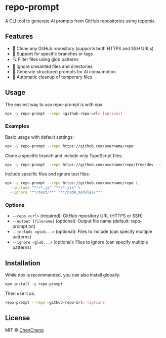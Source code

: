 # repo-prompt

A CLI tool to generate AI prompts from GitHub repositories using [repomix](https://github.com/yamadashy/repomix).

## Features

- 🔄 Clone any GitHub repository (supports both HTTPS and SSH URLs)
- 🌲 Support for specific branches or tags
- 🔍 Filter files using glob patterns
- 🚫 Ignore unwanted files and directories
- 📝 Generate structured prompts for AI consumption
- 🧹 Automatic cleanup of temporary files

## Usage

The easiest way to use repo-prompt is with npx:

```bash
npx -y repo-prompt --repo <github-repo-url> [options]
```

### Examples

Basic usage with default settings:

```bash
npx -y repo-prompt --repo https://github.com/username/repo
```

Clone a specific branch and include only TypeScript files:

```bash
npx -y repo-prompt --repo https://github.com/username/repo/tree/dev --include "**/*.ts" "**/*.tsx"
```

Include specific files and ignore test files:

```bash
npx -y repo-prompt --repo https://github.com/username/repo \
  --include "**/*.js" "**/*.jsx" \
  --ignore "**/test/**" "**/node_modules/**"
```

### Options

- `--repo <url>` (required): GitHub repository URL (HTTPS or SSH)
- `--output [filename]` (optional): Output file name (default: repo-prompt.txt)
- `--include <glob...>` (optional): Files to include (can specify multiple patterns)
- `--ignore <glob...>` (optional): Files to ignore (can specify multiple patterns)

## Installation

While npx is recommended, you can also install globally:

```bash
npm install -g repo-prompt
```

Then use it as:

```bash
repo-prompt --repo <github-repo-url> [options]
```

## License

MIT © [ChenCheng](sorrycc@gmail.com)
